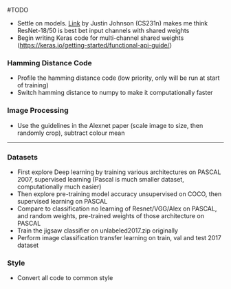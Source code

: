 #TODO
- Settle on models.  [Link](https://github.com/jcjohnson/cnn-benchmarks) by Justin Johnson (CS231n) makes me think ResNet-18/50 is best bet
input channels with shared weights
- Begin writing Keras code for multi-channel shared weights (https://keras.io/getting-started/functional-api-guide/)

### Hamming Distance Code
- Profile the hamming distance code (low priority, only will be run at start of training)
- Switch hamming distance to numpy to make it computationally faster

### Image Processing
- Use the guidelines in the Alexnet paper (scale image to size, then randomly crop), subtract colour mean

---
### Datasets
- First explore Deep learning by training various architectures on PASCAL 2007, supervised learning (Pascal is much smaller dataset, computationally much easier)
- Then explore pre-training model accuracy unsupervised on COCO, then supervised learning on PASCAL
- Compare to classification no learning of Resnet/VGG/Alex on PASCAL, and random weights, pre-trained weights of those architecture on PASCAL
- Train the jigsaw classifier on unlabeled2017.zip originally
- Perform image classification transfer learning on train, val and test 2017 dataset

### Style
- Convert all code to common style
